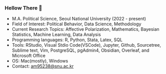 ### Hellow There 👋

<!--
**SangwonAhnM/SangwonAhnM** is a ✨ _special_ ✨ repository because its `README.md` (this file) appears on your GitHub profile.

Here are some ideas to get you started:

- 🔭 I’m currently working on ...
- 🌱 I’m currently learning ...
- 👯 I’m looking to collaborate on ...
- 🤔 I’m looking for help with ...
- 💬 Ask me about ...
- 📫 How to reach me: ...
- 😄 Pronouns: ...
- ⚡ Fun fact: ...
-->

- M.A. Political Science, Seoul National University (2022 - present)
- Field of Interest: Political Behavior, Data Science, Methodology
- Current Research Topics: Affective Polarization, Mathematics, Bayesian Statistics, Machine Learning, Data Analysis
- Programming languages: R, Python, Stata, Latex, SQL
- Tools: RStudio, Visual Stdio Code(VSCode), Jupyter, Github, Sourcetree, Sublime text, Vim, PostgreSQL, pgAdmin4, Obsidian, Overleaf, and Microsoft Office
- OS: Mac(mostly), Windows
- Contact: am95238@snu.ac.kr
